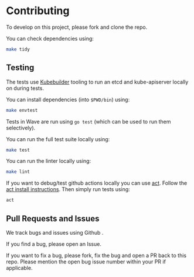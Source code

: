 # Contributing

To develop on this project, please fork and clone the repo.

You can check dependencies using:

```bash
make tidy
```

## Testing

The tests use [Kubebuilder](https://github.com/kubernetes-sigs/kubebuilder) tooling
to run an etcd and kube-apiserver locally on during tests.

You can install dependencies (into `$PWD/bin`) using:

```bash
make envtest
```

Tests in Wave are run using `go test` (which can be used to run them selectively).

You can run the full test suite locally using:

```bash
make test
```

You can run the linter locally using:

```bash
make lint
```

If you want to debug/test github actions locally you can use [act](https://github.com/nektos/act).
Follow the [act install instructions](https://nektosact.com/installation/index.html).
Then simply run tests using:

```bash
act
```

## Pull Requests and Issues

We track bugs and issues using Github .

If you find a bug, please open an Issue.

If you want to fix a bug, please fork, fix the bug and open a PR back to this repo.
Please mention the open bug issue number within your PR if applicable.
